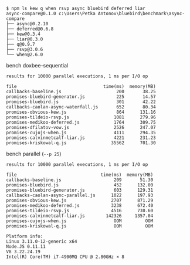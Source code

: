     $ npm ls kew q when rsvp async bluebird deferred liar
    async-compare@0.1.0 c:\Users\Petka Antonov\bluebird\benchmark\async-compare
    ├── async@0.2.10
    ├── deferred@0.6.8
    ├── kew@0.3.4
    ├── liar@0.3.0
    ├── q@0.9.7
    ├── rsvp@3.0.6
    └── when@2.6.0

bench doxbee-sequential

    results for 10000 parallel executions, 1 ms per I/O op

    file                                 time(ms)  memory(MB)
    callbacks-baseline.js                     200       38.25
    promises-bluebird-generator.js            225       14.57
    promises-bluebird.js                      301       42.22
    callbacks-caolan-async-waterfall.js       652       80.34
    promises-obvious-kew.js                   864      131.16
    promises-tildeio-rsvp.js                 1081      279.96
    promises-medikoo-deferred.js             1764      309.75
    promises-dfilatov-vow.js                 2526      247.07
    promises-cujojs-when.js                  4111      294.35
    promises-calvinmetcalf-liar.js           4221      231.23
    promises-kriskowal-q.js                 35562      701.30

bench parallel (`--p 25`)

    results for 10000 parallel executions, 1 ms per I/O op

    file                                time(ms)  memory(MB)
    callbacks-baseline.js                    209       51.30
    promises-bluebird.js                     452      132.00
    promises-bluebird-generator.js           603      129.31
    callbacks-caolan-async-parallel.js      1022      197.93
    promises-obvious-kew.js                 2707      871.29
    promises-medikoo-deferred.js            3238      672.40
    promises-tildeio-rsvp.js                4516      730.60
    promises-calvinmetcalf-liar.js        142326     1357.04
    promises-cujojs-when.js                  OOM         OOM
    promises-kriskowal-q.js                  OOM         OOM

    Platform info:
    Linux 3.11.0-12-generic x64
    Node.JS 0.11.11
    V8 3.22.24.19
    Intel(R) Core(TM) i7-4900MQ CPU @ 2.80GHz × 8
